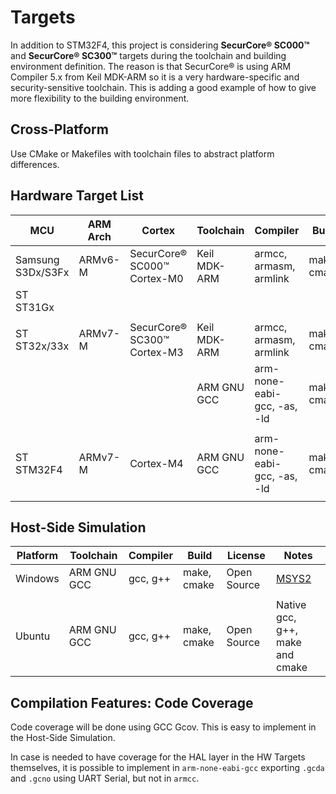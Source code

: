 # Targets

In addition to STM32F4, this project is considering **SecurCore® SC000™** and **SecurCore® SC300™** targets during the toolchain and building environment definition. The reason is that SecurCore® is using ARM Compiler 5.x from Keil MDK-ARM so it is a very hardware-specific and security-sensitive toolchain. This is adding a good example of how to give more flexibility to the building environment.

## Cross-Platform

Use CMake or Makefiles with toolchain files to abstract platform differences.

## Hardware Target List

| MCU               | ARM Arch | Cortex                      | Toolchain    | Compiler                    | Build       | License     | Notes                           |
| ----------------- | -------- | --------------------------- | ------------ | --------------------------- | ----------- | ----------- | ------------------------------- |
| Samsung S3Dx/S3Fx | ARMv6-M  | SecurCore® SC000™ Cortex-M0 | Keil MDK-ARM | armcc, armasm, armlink      | make, cmake | Proprietary | ARM Compiler 5.x                |
| ST ST31Gx         |          |                             |              |                             |             |             |                                 |
|                   |          |                             |              |                             |             |             |                                 |
| ST ST32x/33x      | ARMv7-M  | SecurCore® SC300™ Cortex-M3 | Keil MDK-ARM | armcc, armasm, armlink      | make, cmake | Proprietary | ARM Compiler 5.x                |
|                   |          |                             | ARM GNU GCC  | arm-none-eabi-gcc, -as, -ld | make, cmake | Open Source | [MSYS2](https://www.msys2.org/) |
|                   |          |                             |              |                             |             |             |                                 |
| ST STM32F4        | ARMv7-M  | Cortex-M4                   | ARM GNU GCC  | arm-none-eabi-gcc, -as, -ld | make, cmake | Open Source | [MSYS2](https://www.msys2.org/) |
|                   |          |                             |              |                             |             |             |                                 |

## Host-Side Simulation

| Platform | Toolchain   | Compiler | Build       | License     | Notes                           |
| -------- | ----------- | -------- | ----------- | ----------- | ------------------------------- |
| Windows  | ARM GNU GCC | gcc, g++ | make, cmake | Open Source | [MSYS2](https://www.msys2.org/) |
|          |             |          |             |             |                                 |
| Ubuntu   | ARM GNU GCC | gcc, g++ | make, cmake | Open Source | Native gcc, g++, make and cmake |

## Compilation Features: Code Coverage

Code coverage will be done using GCC Gcov. This is easy to implement in the Host-Side Simulation.

In case is needed to have coverage for the HAL layer in the HW Targets themselves, it is possible to implement in `arm-none-eabi-gcc` exporting `.gcda` and `.gcno` using UART Serial, but not in `armcc`.
